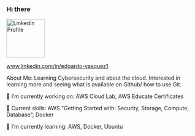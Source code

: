 ### Hi there 


<a href="www.linkedin.com/in/edgardo-vasquez1" target="_blank">
  <img src="https://example.com/your_linkedin_logo_image.jpg" alt="LinkedIn Profile" style="width: 100px; height: 100px;">
</a>


www.linkedin.com/in/edgardo-vasquez1

About Me: Learning Cybersecurity and about the cloud. Interested in learning more and seeing what is available on Github/ how to use Git.


🌱 I’m currently working on: AWS Cloud Lab, AWS Educate Certificates

🌱 Current skills: AWS "Getting Started with: Security, Storage, Compute, Database", Docker

🌱 I’m currently learning: AWS, Docker, Ubuntu






<!--
**yeeyee0/yeeyee0** is a ✨ _special_ ✨ repository because its `README.md` (this file) appears on your GitHub profile.

🌱 I’m looking to collaborate on: n/a
🌱 Ask me about: n/a

🌱 How to reach me: n/a

🌱 I’m looking for help with: AWS
-->
